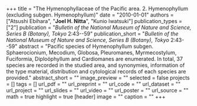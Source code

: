 +++
title = "The Hymenophyllaceae of the Pacific area. 2. Hymenophyllum (excluding subgen. Hymenophyllum)"
date = "2010-01-01"
authors = ["Atsushi Ebihara", "**Joel H. Nitta**", "Kunio Iwatsuki"]
publication_types = ["2"]
publication = "_Bulletin of the National Museum of Nature and Science, Series B (Botany), Tokyo_ 2:43--59"
publication_short = "_Bulletin of the National Museum of Nature and Science, Series B (Botany), Tokyo_ 2:43--59"
abstract = "Pacific species of Hymenophyllum subgen. Sphaerocionium, Mecodium, Globosa, Pleuromanes, Myrmecostylum, Fuciformia, Diploöphyllum and Cardiomanes are enumerated. In total, 37 species are recorded in the studied area, and synonymies, information of the type material, distribution and cytological records of each species are provided."
abstract_short = ""
image_preview = ""
selected = false
projects = []
tags = []
url_pdf = ""
url_preprint = ""
url_code = ""
url_dataset = ""
url_project = ""
url_slides = ""
url_video = ""
url_poster = ""
url_source = ""
math = true
highlight = true
[header]
image = ""
caption = ""
+++
